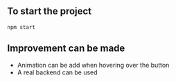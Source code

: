## To start the project

`npm start`

## Improvement can be made

- Animation can be add when hovering over the button
- A real backend can be used
